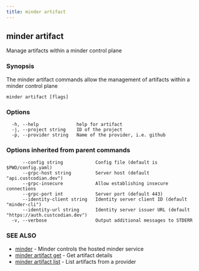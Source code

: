 ```yaml
---
title: minder artifact
---
```

## minder artifact

Manage artifacts within a minder control plane

### Synopsis

The minder artifact commands allow the management of artifacts within a minder control plane

```
minder artifact [flags]
```

### Options

```
  -h, --help              help for artifact
  -j, --project string    ID of the project
  -p, --provider string   Name of the provider, i.e. github
```

### Options inherited from parent commands

```
      --config string            Config file (default is $PWD/config.yaml)
      --grpc-host string         Server host (default "api.custcodian.dev")
      --grpc-insecure            Allow establishing insecure connections
      --grpc-port int            Server port (default 443)
      --identity-client string   Identity server client ID (default "minder-cli")
      --identity-url string      Identity server issuer URL (default "https://auth.custcodian.dev")
  -v, --verbose                  Output additional messages to STDERR
```

### SEE ALSO

* [minder](minder.md)	 - Minder controls the hosted minder service
* [minder artifact get](minder_artifact_get.md)	 - Get artifact details
* [minder artifact list](minder_artifact_list.md)	 - List artifacts from a provider

